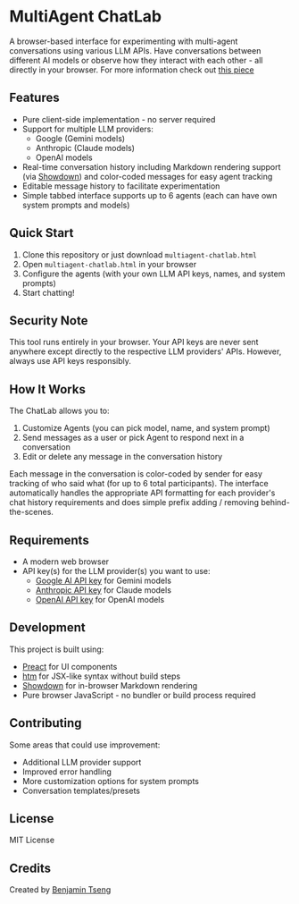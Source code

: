# MultiAgent ChatLab

A browser-based interface for experimenting with multi-agent conversations using various LLM APIs. Have conversations between different AI models or observe how they interact with each other - all directly in your browser. For more information check out [this piece](https://benjamintseng.com/portfolio/multi-agent-chatlab/)

## Features

- Pure client-side implementation - no server required
- Support for multiple LLM providers:
  - Google (Gemini models)
  - Anthropic (Claude models)
  - OpenAI models
- Real-time conversation history including Markdown rendering support (via [Showdown](https://github.com/showdownjs/showdown)) and color-coded messages for easy agent tracking
- Editable message history to facilitate experimentation
- Simple tabbed interface supports up to 6 agents (each can have own system prompts and models)

## Quick Start

1. Clone this repository or just download `multiagent-chatlab.html`
2. Open `multiagent-chatlab.html` in your browser
3. Configure the agents (with your own LLM API keys, names, and system prompts)
4. Start chatting!

## Security Note

This tool runs entirely in your browser. Your API keys are never sent anywhere except directly to the respective LLM providers' APIs. However, always use API keys responsibly.

## How It Works

The ChatLab allows you to:
1. Customize Agents (you can pick model, name, and system prompt)
2. Send messages as a user or pick Agent to respond next in a conversation
3. Edit or delete any message in the conversation history

Each message in the conversation is color-coded by sender for easy tracking of who said what (for up to 6 total participants). The interface automatically handles the appropriate API formatting for each provider's chat history requirements and does simple prefix adding / removing behind-the-scenes.

## Requirements

- A modern web browser
- API key(s) for the LLM provider(s) you want to use:
  - [Google AI API key](https://ai.google.dev/gemini-api/docs/api-key) for Gemini models
  - [Anthropic API key](https://docs.anthropic.com/en/api/getting-started) for Claude models
  - [OpenAI API key](https://platform.openai.com/docs/api-reference/introduction) for OpenAI models

## Development

This project is built using:
- [Preact](https://preactjs.com/) for UI components
- [htm](https://github.com/developit/htm) for JSX-like syntax without build steps
- [Showdown](https://github.com/showdownjs/showdown) for in-browser Markdown rendering
- Pure browser JavaScript - no bundler or build process required

## Contributing

Some areas that could use improvement:
- Additional LLM provider support
- Improved error handling
- More customization options for system prompts
- Conversation templates/presets

## License

MIT License

## Credits

Created by [Benjamin Tseng](https://benjamintseng.com/)